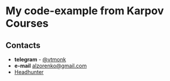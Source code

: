 # My code-example from Karpov Courses

## Contacts
* **telegram** - [@vtmonk](https://t.me/vtmonk)
* **e-mail** alzorenko@gmail.com
* [Headhunter](https://krasnodar.hh.ru/applicant/resumes/view?resume=dc256d40ff008b8b2c0039ed1f736563726574)
